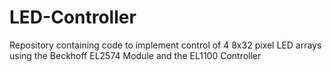 # LED-Controller
Repository containing code to implement control of 4 8x32 pixel LED arrays using the Beckhoff EL2574 Module and the EL1100 Controller
